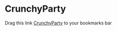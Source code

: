# CrunchyParty

Drag this link [CrunchyParty][1] to your bookmarks bar

[1]:javascript:(function(d,s,l){s.src=d+'js';l.rel='stylesheet';l.href=d+'css';document.body.appendChild(l);document.body.appendChild(s)})('https://crunchyparty.herokuapp.com/index.',document.createElement('script'),document.createElement('link'))